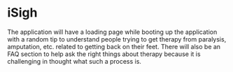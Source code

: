 # iSigh
The application will have a loading page while booting up the application with a random tip to understand people trying to get therapy from paralysis, amputation, etc. related to getting back on their feet. There will also be an FAQ section to help ask the right things about therapy because it is challenging in thought what such a process is.
